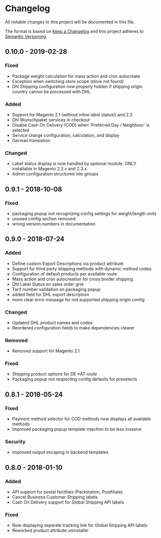 # Changelog
All notable changes to this project will be documented in this file.

The format is based on [Keep a Changelog](http://keepachangelog.com/en/1.0.0/)
and this project adheres to [Semantic Versioning](http://semver.org/spec/v2.0.0.html).

## 0.10.0 - 2019-02-28
### Fixed
- Package weight calculation for mass action and cron autocreate
- Exception when switching store scope (store not found)
- Dhl Shipping configuration now properly hidden if shipping origin country cannot be processed with DHL

### Added
- Support for Magento 2.1 (without inline label status!) and 2.3
- Dhl Wunschpaket services in checkout 
- Disable Cash On Delivery (COD) when 'Preferred Day / Neighbour' is selected
- Service charge configuration, calculation, and display
- German translation

### Changed
- Label status display is now handled by optional module. ONLY installable in Magento 2.2.x and 2.3.x.
- Admin configuration structured into groups

## 0.9.1 - 2018-10-08
### Fixed
- packaging popup not recognizing config settings for weight/length units
- unused config section removed
- wrong version numbers in documentation

## 0.9.0 - 2018-07-24
### Added
- Define custom Export Descriptions via product attribute
- Support for third party shipping methods with dynamic method codes
- Configuration of default products per available route
- Mass action and cron autocreation for cross border shipping
- Dhl Label Status on sales order grid 
- Tarif number validation on packaging popup
- added field for DHL export description
- more clear error message for not supported shipping origin config

### Changed
- Updated DHL product names and codes
- Reordered configuration fields to make dependencies clearer

### Removed
- Removed support for Magento 2.1

### Fixed
- Shipping product options for DE->AT route
- Packaging popup not respecting config defaults for preselects

## 0.8.1 - 2018-05-24
### Fixed
- Payment method selector for COD methods now displays all available methods
- Improved packaging popup template injection to be less invasive

### Security
- Improved output escaping in backend templates

## 0.8.0 - 2018-01-10
### Added

- API support for postal facilities (Packstation, Postfiliale)
- Cancel Business Customer Shipping labels
- Cash On Delivery support for Global Shipping API labels

### Fixed

- Now displaying separate tracking link for Global Shipping API labels
- Reworked product attribute uninstaller
